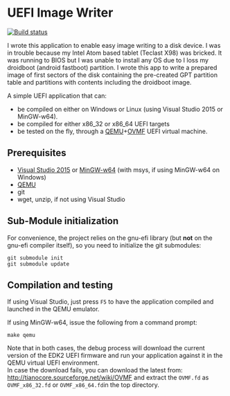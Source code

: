 UEFI Image Writer
=================

[![Build status](https://ci.appveyor.com/api/projects/status/9oarh2rflxfqdmf8?svg=true)](https://ci.appveyor.com/project/jairov4/dreamboot)

I wrote this application to enable easy image writing to a disk device.
I was in trouble because my Intel Atom based tablet (Teclast X98) was bricked. It was running to BIOS but I was unable to install any OS due to I loss my droidboot (android fastboot) partition. I wrote this app to write a prepared image of first sectors of the disk containing the pre-created GPT partition table and partitions with contents including the droidboot image.

A simple UEFI application that can:
* be compiled on either on Windows or Linux (using Visual Studio 2015 or MinGW-w64).
* be compiled for either x86_32 or x86_64 UEFI targets
* be tested on the fly, through a [QEMU](http://www.qemu.org)+[OVMF](http://tianocore.github.io/ovmf/)
  UEFI virtual machine.

## Prerequisites

* [Visual Studio 2015](https://www.visualstudio.com/downloads/download-visual-studio-vs)
  or [MinGW-w64](http://mingw-w64.sourceforge.net/) (with msys, if using MinGW-w64 on Windows)
* [QEMU](http://www.qemu.org)
* git
* wget, unzip, if not using Visual Studio

## Sub-Module initialization

For convenience, the project relies on the gnu-efi library (but __not__ on
the gnu-efi compiler itself), so you need to initialize the git submodules:
```
git submodule init
git submodule update
```

## Compilation and testing

If using Visual Studio, just press `F5` to have the application compiled and
launched in the QEMU emulator.

If using MinGW-w64, issue the following from a command prompt:

`make qemu`

Note that in both cases, the debug process will download the current version of
the EDK2 UEFI firmware and run your application against it in the QEMU virtual
UEFI environment.  
In case the download fails, you can download the latest from:
http://tianocore.sourceforge.net/wiki/OVMF and extract the `OVMF.fd` as
`OVMF_x86_32.fd` or `OVMF_x86_64.fd`in the top directory.
